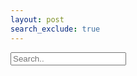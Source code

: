 ```yaml
---
layout: post
search_exclude: true
---
```


<style>
    .box {
      width: 100px;
      height: 100px;
      border: 2px solid #333;
      display: flex;
      justify-content: center;
      align-items: center;
      margin: 10px;
      font-size: 40px;
    }
</style>

<div>
  <input type="text" placeholder="Search..">
</div>